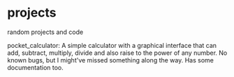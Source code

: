 # projects
random projects and code

pocket_calculator: A simple calculator with a graphical interface that can add, subtract, multiply, divide and also raise to the power of any number.
No known bugs, but I might've missed something along the way. Has some documentation too.
